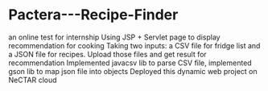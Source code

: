 # Pactera---Recipe-Finder
an online test for internship
Using JSP + Servlet page to display recommendation for cooking
Taking two inputs: a CSV file for fridge list and a JSON file for recipes. Upload those files and get result for recommendation
Implemented javacsv lib to parse CSV file, implemented gson lib to map json file into objects
Deployed this dynamic web project on NeCTAR cloud
